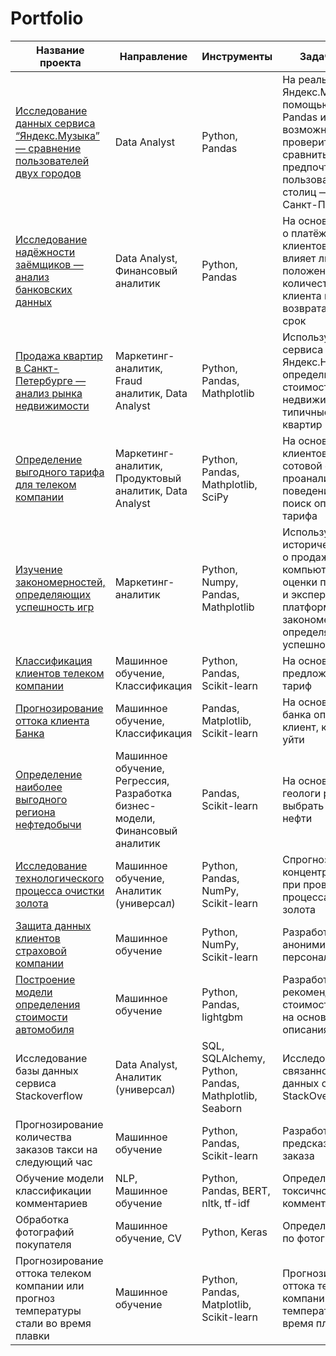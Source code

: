 # Portfolio

|Название проекта|Направление|Инструменты|Задачи проекта|
|----------------|-----------|-----------|--------------|
|[Исследование данных сервиса “Яндекс.Музыка” — сравнение пользователей двух городов](https://github.com/oliabo/Portfolio/tree/main/Yandex%20Music%20Data)|Data Analyst|Python, Pandas|На реальных данных Яндекс.Музыки c помощью библиотеки Pandas и её возможностей проверить данные и сравнить поведение и предпочтения пользователей двух столиц — Москвы и Санкт-Петербурга.|
|[Исследование надёжности заёмщиков — анализ банковских данных](https://github.com/oliabo/Portfolio/tree/main/Banking%20Data)|Data Analyst, Финансовый аналитик|Python, Pandas|На основе статистики о платёжеспособности клиентов исследовать влияет ли семейное положение и количество детей клиента на факт возврата кредита в срок|
|[Продажа квартир в Санкт-Петербурге — анализ рынка недвижимости](https://github.com/oliabo/Portfolio/tree/main/Real%20Estate)|Маркетинг-аналитик, Fraud аналитик, Data Analyst|Python, Pandas, Mathplotlib|Используя данные сервиса Яндекс.Недвижимость, определить рыночную стоимость объектов недвижимости и типичные параметры квартир|
|[Определение выгодного тарифа для телеком компании](https://github.com/oliabo/Portfolio/tree/main/Tariff)|Маркетинг-аналитик, Продуктовый аналитик, Data Analyst|Python, Pandas, Mathplotlib,  SciPy|На основе данных клиентов оператора сотовой связи проанализировать поведение клиентов и поиск оптимального тарифа|
|[Изучение закономерностей, определяющих успешность игр](https://github.com/oliabo/Portfolio/tree/main/Game%20Success)|Маркетинг-аналитик|Python, Numpy, Pandas, Mathplotlib|Используя исторические данные о продажах компьютерных игр, оценки пользователей и экспертов, жанры и платформы, выявить закономерности, определяющие успешность игры|
|[Классификация клиентов телеком компании](https://github.com/oliabo/Portfolio/tree/main/Customer%20Classification%20Telecom)|Машинное обучение, Классификация|Python, Pandas, Scikit-learn|На основе данных предложить клиенту тариф|
|[Прогнозирование оттока клиента Банка](https://github.com/oliabo/Portfolio/tree/main/Customer%20churn)|Машинное обучение, Классификация|Pandas, Matplotlib, Scikit-learn|На основе данных из банка определить клиент, который может уйти|
|[Определение наиболее выгодного региона нефтедобычи](https://github.com/oliabo/Portfolio/tree/main/Oil%20Production%20Region)|Машинное обучение, Регрессия, Разработка бизнес-модели, Финансовый аналитик|Pandas, Scikit-learn|На основе данных геологи разведки выбрать район добычи нефти|
|[Исследование технологического процесса очистки золота](https://github.com/oliabo/Portfolio/tree/main/Gold%20Refining)|Машинное обучение, Аналитик (универсал)|Python, Pandas, NumPy, Scikit-learn|Спрогнозировать концентрацию золота при проведении процесса очистки золота|
|[Защита данных клиентов страховой компании](https://github.com/oliabo/Portfolio/tree/main/Data%20Protection)|Машинное обучение|Python, NumPy, Scikit-learn|Разработка модели анонимизации персональных данных|
|[Построение модели определения стоимости автомобиля](https://github.com/oliabo/Portfolio/tree/main/Car%20Cost)|Машинное обучение|Python, Pandas, lightgbm|Разработка системы рекомендации стоимости автомобиля на основе его описания|
|Исследование базы данных сервиса Stackoverflow|Data Analyst, Аналитик (универсал)|SQL, SQLAlchemy, Python, Pandas, Mathplotlib, Seaborn|Исследование, связанное с базой данных сервиса StackOverflow|
|Прогнозирование количества заказов такси на следующий час|Машинное обучение|Python, Pandas, Scikit-learn|Разработка системы предсказания объема заказа|
|Обучение модели классификации комментариев|NLP, Машинное обучение|Python, Pandas, BERT, nltk, tf-idf|Определение токсичности комментарии|
|Обработка фотографий покупателя|Машинное обучение, CV|Python, Keras|Определение возраста по фотографии|
|Прогнозирование оттока телеком компании или прогноз температуры стали во время плавки|Машинное обучение|Python, Pandas, Matplotlib, Scikit-learn|Прогнозирование оттока телеком компании или прогноз температуры стали во время плавки|